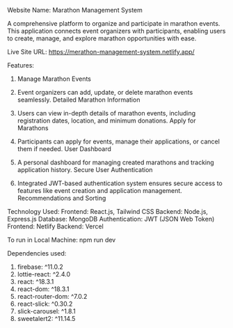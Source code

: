 Website Name: Marathon Management System

A comprehensive platform to organize and participate in marathon events. This application connects event organizers with participants, enabling users to create, manage, and explore marathon opportunities with ease.

Live Site URL: https://merathon-management-system.netlify.app/


Features:
1. Manage Marathon Events

2. Event organizers can add, update, or delete marathon events seamlessly.
Detailed Marathon Information

3. Users can view in-depth details of marathon events, including registration dates, location, and minimum donations.
Apply for Marathons

4. Participants can apply for events, manage their applications, or cancel them if needed.
User Dashboard

5. A personal dashboard for managing created marathons and tracking application history.
Secure User Authentication

6. Integrated JWT-based authentication system ensures secure access to features like event creation and application management.
Recommendations and Sorting

Technology Used:
Frontend: React.js, Tailwind CSS
Backend: Node.js, Express.js
Database: MongoDB
Authentication: JWT (JSON Web Token)
Frontend: Netlify
Backend: Vercel

To run in Local Machine: npm run dev


Dependencies used:
1. firebase: ^11.0.2
2. lottie-react: ^2.4.0
3. react: ^18.3.1
4. react-dom: ^18.3.1
5. react-router-dom: ^7.0.2
6. react-slick: ^0.30.2
7. slick-carousel: ^1.8.1
8. sweetalert2: ^11.14.5
